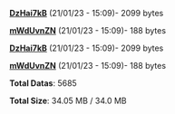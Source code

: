[**DzHai7kB**](/data/DzHai7kB.txt) (21/01/23 - 15:09)- 2099 bytes

[**mWdUvnZN**](/data/mWdUvnZN.txt) (21/01/23 - 15:09)- 188 bytes

[**DzHai7kB**](/data/DzHai7kB.txt) (21/01/23 - 15:09)- 2099 bytes

[**mWdUvnZN**](/data/mWdUvnZN.txt) (21/01/23 - 15:09)- 188 bytes

**Total Datas**: 5685

**Total Size**: 34.05 MB / 34.0 MB